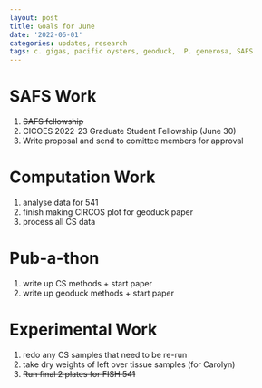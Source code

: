 ```yaml
---
layout: post
title: Goals for June
date: '2022-06-01'
categories: updates, research
tags: c. gigas, pacific oysters, geoduck,  P. generosa, SAFS
---
```


# SAFS Work
1. ~~SAFS fellowship~~ 
2. CICOES 2022-23 Graduate Student Fellowship (June 30)
3. Write proposal and send to comittee members for approval 

# Computation Work
1. analyse data for 541
2. finish making CIRCOS plot for geoduck paper
3. process all CS data 

# Pub-a-thon
1. write up CS methods + start paper
2. write up geoduck methods + start paper

# Experimental Work
1. redo any CS samples that need to be re-run
2. take dry weights of left over tissue samples (for Carolyn) 
3. ~~Run final 2 plates for FISH 541~~
